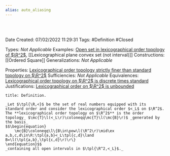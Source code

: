```yaml
---
alias: auto_aliasing
---
```


<br />
<br />

Date Created: 07/02/2022 11:29:31
Tags: #Definition #Closed 

Types: _Not Applicable_
Examples: [Open set in lexicographical order topology of $\R^2$](Open%20set%20in%20lexicographical%20order%20topology%20of%20R2.md), [[Lexicographical plane convex set (not interval)]]
Constructions: [[Ordered Square]]
Generalizations: _Not Applicable_

Properties: [Lexicographical order topology strictly finer than standard topology on $\R^2$](Lexicographical%20order%20topology%20strictly%20finer%20than%20standard%20topology%20on%20R2.md)
Sufficiencies: _Not Applicable_
Equivalences: [Lexicographical order topology on $\R^2$ is discrete times standard](Lexicographical%20order%20topology%20on%20R2%20is%20discrete%20times%20standard.md)
Justifications: [Lexicographical order on $\R^2$ is unbounded](Lexicographical%20order%20on%20R2%20is%20unbounded.md)

``` ad-Definition
title: Definition.

_Let $\tpl{\R,<}$ be the set of real numbers equipped with its standard order and consider the lexicographical order $<_L$ on $\R^2$. The **lexicographical order topology on $\R^2$** is the order topology_ $\mc{T}\l(<_L\r)\coloneqq\mc{T}\l(\mc{B}\r)$ _generated by the basis_
$$\begin{equation}
    \mc{B}\coloneqq\l\{B\in\pow\l(\R^2\r)\mid\ex a,b,c,d\in\R:\tpl{a,b}<_L\tpl{c,d}\land B=\l(\tpl{a,b},\tpl{c,d}\r)\r\}
\end{equation}$$
_containing all open intervals in $\tpl{\R^2,<_L}$._

```
